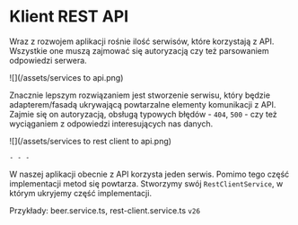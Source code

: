 # Klient REST API

Wraz z rozwojem aplikacji rośnie ilość serwisów, które korzystają z API. Wszystkie one muszą zajmować się autoryzacją czy też parsowaniem odpowiedzi serwera.

![](/assets/services to api.png)

Znacznie lepszym rozwiązaniem jest stworzenie serwisu, który będzie adapterem/fasadą ukrywającą powtarzalne elementy komunikacji z API. Zajmie się on autoryzacją, obsługą typowych błędów - `404`, `500` - czy też wyciąganiem z odpowiedzi interesujących nas danych.

![](/assets/services to rest client to api.png)

`- - -`

W naszej aplikacji obecnie z API korzysta jeden serwis. Pomimo tego część implementacji metod się powtarza. Stworzymy swój  `RestClientService`, w którym ukryjemy część implementacji.

Przykłady: beer.service.ts, rest-client.service.ts `v26`